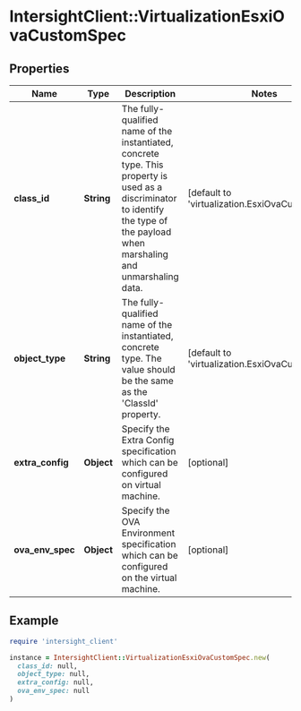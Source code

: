 # IntersightClient::VirtualizationEsxiOvaCustomSpec

## Properties

| Name | Type | Description | Notes |
| ---- | ---- | ----------- | ----- |
| **class_id** | **String** | The fully-qualified name of the instantiated, concrete type. This property is used as a discriminator to identify the type of the payload when marshaling and unmarshaling data. | [default to &#39;virtualization.EsxiOvaCustomSpec&#39;] |
| **object_type** | **String** | The fully-qualified name of the instantiated, concrete type. The value should be the same as the &#39;ClassId&#39; property. | [default to &#39;virtualization.EsxiOvaCustomSpec&#39;] |
| **extra_config** | **Object** | Specify the Extra Config specification which can be configured on virtual machine. | [optional] |
| **ova_env_spec** | **Object** | Specify the OVA Environment specification which can be configured on the virtual machine. | [optional] |

## Example

```ruby
require 'intersight_client'

instance = IntersightClient::VirtualizationEsxiOvaCustomSpec.new(
  class_id: null,
  object_type: null,
  extra_config: null,
  ova_env_spec: null
)
```

